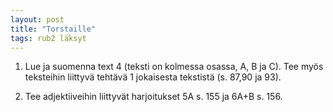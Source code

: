 ```yaml
---
layout: post
title: "Torstaille"
tags: rub2 läksyt
---
```


1. Lue ja suomenna text 4 (teksti on kolmessa osassa, A, B ja C). Tee myös teksteihin liittyvä tehtävä 1 jokaisesta tekstistä (s. 87,90 ja 93).

2. Tee adjektiiveihin liittyvät harjoitukset 5A s. 155 ja 6A+B s. 156.